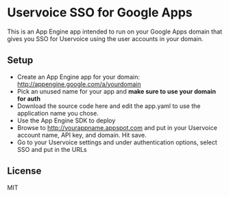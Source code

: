 # Uservoice SSO for Google Apps

This is an App Engine app intended to run on your Google Apps domain that gives you SSO for Uservoice using the user accounts in your domain.

## Setup

 * Create an App Engine app for your domain: http://appengine.google.com/a/yourdomain
 * Pick an unused name for your app and **make sure to use your domain for auth**
 * Download the source code here and edit the app.yaml to use the application name you chose.
 * Use the App Engine SDK to deploy
 * Browse to http://yourappname.appspot.com and put in your Uservoice account name, API key, and domain. Hit save.
 * Go to your Uservoice settings and under authentication options, select SSO and put in the URLs

## License

MIT